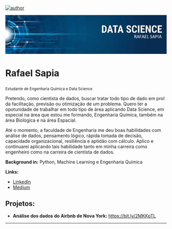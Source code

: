 [![author](https://img.shields.io/badge/autor-RafaelSapia-red.svg)](https://www.linkedin.com/in/rafael-sapia-b69408199/) 

<p align="center">
  <img src="TEMPLATE_GITHUB.png" >
</p>

# Rafael Sapia
<sub>Estudante de Engenharia Química e Data Science</sub>

Pretendo, como cientista de dados, buscar tratar todo tipo de dado em prol da facilitação, previsão ou otimização de um problema. Quero ter a opotunidade de trabalhar em todo tipo de área aplicando Data Science, em especial na área que estou me formando, Engenharia Química, também na área Biológica e na área Espacial.

Até o momento, a faculdade de Engenharia me deu boas habilidades com análise de dados, pensamento lógico, rápida tomada de decisão, capacidade organizacional, resiliência e aptidão com cálculo. Aplico e continuarei aplicando tais habilidade tanto em minha carreira como engenheiro como na carreira de cientista de dados. 

**Background in:** Python, Machine Learning e Engenharia Química 

**Links:**
* [LinkedIn](https://www.linkedin.com/in/rafael-sapia-b69408199/)
* [Medium](https://medium.com/@rafasapia)


## Projetos:
*  **Análise dos dados do Airbnb de Nova York:** https://bit.ly/2MKKpTL

---
